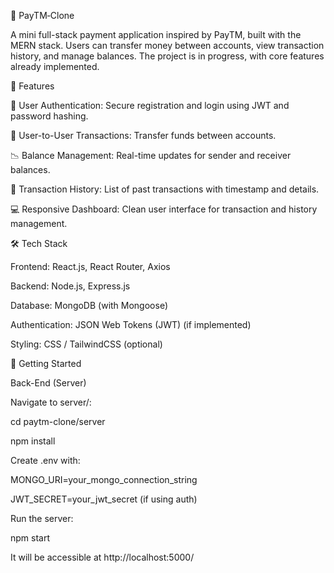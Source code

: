 💸 PayTM‑Clone

A mini full-stack payment application inspired by PayTM, built with the MERN stack. Users can transfer money between accounts, view transaction history, and manage balances. The project is in progress, with core features already implemented.

🧠 Features

🔐 User Authentication: Secure registration and login using JWT and password hashing.

💸 User-to-User Transactions: Transfer funds between accounts.

📉 Balance Management: Real-time updates for sender and receiver balances.

🧾 Transaction History: List of past transactions with timestamp and details.

💻 Responsive Dashboard: Clean user interface for transaction and history management.

🛠️ Tech Stack

Frontend: React.js, React Router, Axios

Backend: Node.js, Express.js

Database: MongoDB (with Mongoose)

Authentication: JSON Web Tokens (JWT) (if implemented)

Styling: CSS / TailwindCSS (optional)

🚀 Getting Started

Back-End (Server)

Navigate to server/:

cd paytm-clone/server

npm install

Create .env with:

MONGO_URI=your_mongo_connection_string

JWT_SECRET=your_jwt_secret (if using auth)

Run the server:

npm start

It will be accessible at http://localhost:5000/


